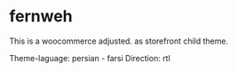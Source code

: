 # fernweh
This is a woocommerce adjusted. as storefront child theme.

Theme-laguage: persian - farsi
Direction: rtl
